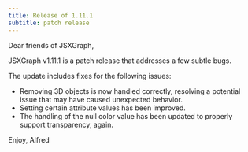 ```yaml
---
title: Release of 1.11.1
subtitle: patch release
---
```


Dear friends of JSXGraph,

JSXGraph v1.11.1 is a patch release that addresses a few subtle bugs.

The update includes fixes for the following issues:

- Removing 3D objects is now handled correctly, resolving a potential issue that may have caused unexpected behavior.
- Setting certain attribute values has been improved.
- The handling of the null color value has been updated to properly support transparency, again.

Enjoy, Alfred



